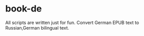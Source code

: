 # book-de
All scripts are written just for fun. Convert German EPUB text to Russian,German bilingual text.
